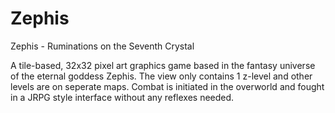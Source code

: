 # Zephis
Zephis - Ruminations on the Seventh Crystal

A tile-based, 32x32 pixel art graphics game based in the fantasy universe of the eternal goddess Zephis.
The view only contains 1 z-level and other levels are on seperate maps.
Combat is initiated in the overworld and fought in a JRPG style interface without any reflexes needed.
